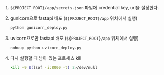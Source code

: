 
1. `${PROJECT_ROOT}/app/secrets.json` 파일에 credential key, url을 설정한다.

2. gunicorn으로 fastapi 배포 (`${PROJECT_ROOT}/app` 위치에서 실행)
    ```bash
    python gunicorn_deploy.py
    ```

3. uvicorn으로만 fastapi 배포 (`${PROJECT_ROOT}/app` 위치에서 실행)
    ```bash
    nohuup python uvicorn_deploy.py
    ```

4. 다시 실행할 때 남아 있는 프로세스 kill
    ```bash
    kill -9 $(lsof -i:8000 -t) 2>/dev/null
    ```